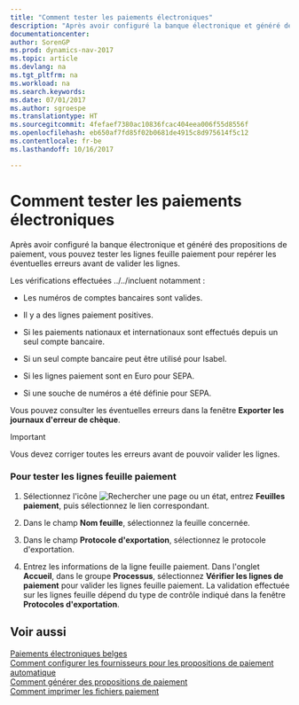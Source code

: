 ```yaml
---
title: "Comment tester les paiements électroniques"
description: "Après avoir configuré la banque électronique et généré des propositions de paiement, vous pouvez tester les lignes feuille paiement pour repérer les éventuelles erreurs avant de valider les lignes."
documentationcenter: 
author: SorenGP
ms.prod: dynamics-nav-2017
ms.topic: article
ms.devlang: na
ms.tgt_pltfrm: na
ms.workload: na
ms.search.keywords: 
ms.date: 07/01/2017
ms.author: sgroespe
ms.translationtype: HT
ms.sourcegitcommit: 4fefaef7380ac10836fcac404eea006f55d8556f
ms.openlocfilehash: eb650af7fd85f02b0681de4915c8d975614f5c12
ms.contentlocale: fr-be
ms.lasthandoff: 10/16/2017

---
```

# <a name="how-to-test-electronic-payments"></a>Comment tester les paiements électroniques
Après avoir configuré la banque électronique et généré des propositions de paiement, vous pouvez tester les lignes feuille paiement pour repérer les éventuelles erreurs avant de valider les lignes.  
  
 Les vérifications effectuées ../../incluent notamment :  
  
-   Les numéros de comptes bancaires sont valides.  
  
-   Il y a des lignes paiement positives.  
  
-   Si les paiements nationaux et internationaux sont effectués depuis un seul compte bancaire.  
  
-   Si un seul compte bancaire peut être utilisé pour Isabel.  
  
-   Si les lignes paiement sont en Euro pour SEPA.  
  
-   Si une souche de numéros a été définie pour SEPA.  
  
 Vous pouvez consulter les éventuelles erreurs dans la fenêtre **Exporter les journaux d'erreur de chèque**.  
  
> [!IMPORTANT]  
>  Vous devez corriger toutes les erreurs avant de pouvoir valider les lignes.  
  
### <a name="to-test-payment-journal-lines"></a>Pour tester les lignes feuille paiement  
  
1.  Sélectionnez l'icône ![Rechercher une page ou un état](media/ui-search/search_small.png "icône Rechercher une page ou un état"), entrez **Feuilles paiement**, puis sélectionnez le lien correspondant.  
  
2.  Dans le champ **Nom feuille**, sélectionnez la feuille concernée.  
  
3.  Dans le champ **Protocole d'exportation**, sélectionnez le protocole d'exportation.  
  
4.  Entrez les informations de la ligne feuille paiement. Dans l'onglet **Accueil**, dans le groupe **Processus**, sélectionnez **Vérifier les lignes de paiement** pour valider les lignes feuille paiement. La validation effectuée sur les lignes feuille dépend du type de contrôle indiqué dans la fenêtre **Protocoles d'exportation**.  
  
## <a name="see-also"></a>Voir aussi  
 [Paiements électroniques belges](belgian-electronic-payments.md)   
 [Comment configurer les fournisseurs pour les propositions de paiement automatique](how-to-set-up-vendors-for-automatic-payment-suggestions.md)   
 [Comment générer des propositions de paiement](how-to-generate-payment-suggestions.md)   
 [Comment imprimer les fichiers paiement](how-to-print-payment-files.md)
